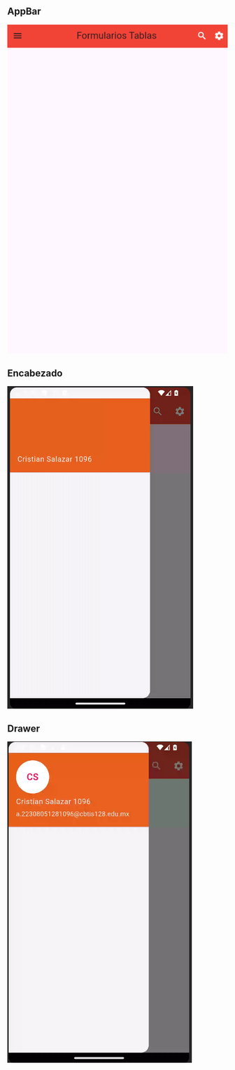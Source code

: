 ## AppBar

![alt text](image-2.png)

## Encabezado 

![alt text](image-3.png)

## Drawer

![alt text](image.png)